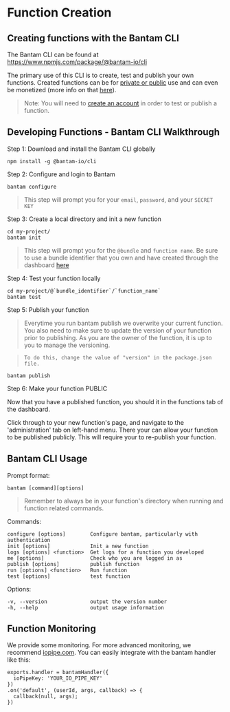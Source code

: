 # Function Creation

## Creating functions with the Bantam CLI

The Bantam CLI can be found at https://www.npmjs.com/package/@bantam-io/cli

The primary use of this CLI is to create, test and publish your own functions. Created functions can be for [private or public](public-functions.md) use and can even be monetized (more info on that [here](making-money.md)).

> Note: You will need to [create an account](https://bantam.io/landing/bundle/@images) in order to test or publish a function.

## Developing Functions - Bantam CLI Walkthrough

Step 1: Download and install the Bantam CLI globally

```
npm install -g @bantam-io/cli
```

Step 2: Configure and login to Bantam

```
bantam configure
```

> This step will prompt you for your `email`, `password`, and your `SECRET KEY`

Step 3: Create a local directory and init a new function

```
cd my-project/
bantam init
```

> This step will prompt you for the `@bundle` and `function name`. Be sure to use a bundle identifier that you own and have created through the dashboard [here](https://bantam.io/develop)

Step 4: Test your function locally

```
cd my-project/@`bundle_identifier`/`function_name`
bantam test
```

Step 5: Publish your function

> Everytime you run bantam publish we overwrite your current function. You also need to make sure to update the version of your function prior to publishing. As you are the owner of the function, it is up to you to manage the versioning.

> `To do this, change the value of "version" in the package.json file.`

```
bantam publish
```

Step 6: Make your function PUBLIC

Now that you have a published function, you should it in the functions tab of the dashboard.

Click through to your new function's page, and navigate to the 'administration' tab on left-hand menu. There your can allow your function to be published publicly. This will require your to re-publish your function.

## Bantam CLI Usage

Prompt format:

```
bantam [command][options]
```

> Remember to always be in your function's directory when running and function related commands.

Commands:

```
configure [options]        Configure bantam, particularly with authentication
init [options]             Init a new function
logs [options] <function>  Get logs for a function you developed
me [options]               Check who you are logged in as
publish [options]          publish function
run [options] <function>   Run function
test [options]             test function
```

Options:

```
-v, --version              output the version number
-h, --help                 output usage information
```

## Function Monitoring

We provide some monitoring. For more advanced monitoring, we recommend [iopipe.com](https://www.iopipe.com/). You can easily integrate with the bantam handler like this:

```
exports.handler = bantamHandler({
  ioPipeKey: 'YOUR_IO_PIPE_KEY'
})
.on('default', (userId, args, callback) => {
  callback(null, args);
})
```
